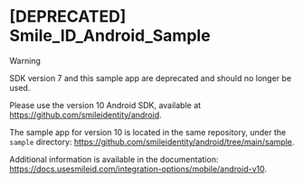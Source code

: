 # [DEPRECATED] Smile_ID_Android_Sample

> [!WARNING]
> SDK version 7 and this sample app are deprecated and should no longer be used.

Please use the version 10 Android SDK, available at https://github.com/smileidentity/android.


The sample app for version 10 is located in the same repository, under the `sample` directory: https://github.com/smileidentity/android/tree/main/sample.

Additional information is available in the documentation: https://docs.usesmileid.com/integration-options/mobile/android-v10.
